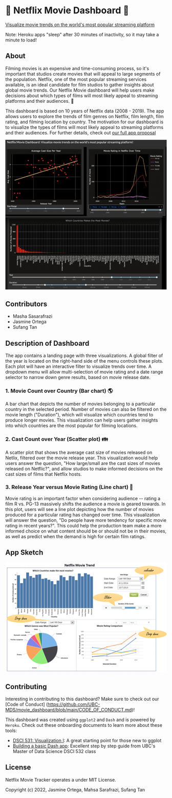 # :movie_camera: Netflix Movie Dashboard :movie_camera:

[Visualize movie trends on the world's most popular streaming platform](https://movie-dashboard-r.herokuapp.com/)

Note: Heroku apps "sleep" after 30 minutes of inactivity, so it may take a minute to load! 

## About

Filming movies is an expensive and time-consuming process, so it's important that studios create movies that will appeal to large segments of the population. Netflix, one of the most popular streaming services available, is an ideal candidate for film studios to gather insights about global movie trends. Our Netflix Movie dashboard will help users make decisions about which types of films will most likely appeal to streaming platforms and their audiences. :tada:

This dashboard is based on 10 years of Netflix data (2008 - 2019). The app allows users to explore the trends of film genres on Netflix, film length, film rating, and filming location by country. The motivation for our dashboard is to visualize the types of films will most likely appeal to streaming platforms and their audiences. For further details, check out [our full app proposal](https://github.com/UBC-MDS/movie_dashboard/blob/main/Proposal.md)

![preview of app](image/dash-knitted-1.png "App Knitted")

## Contributors

- Masha Sasarafrazi
- Jasmine Ortega
- Sufang Tan

## Description of Dashboard

The app contains a landing page with three visualizations. A global filter of the year is located on the right-hand side of the menu controls these plots. Each plot will have an interactive filter to visualize trends over time. A dropdown menu will allow multi-selection of movie rating and a date range selector to narrow down genre results, based on movie release date.

### 1. Movie Count over Country (Bar chart) :earth_americas:

A bar chart that depicts the number of movies belonging to a particular country in the selected period. Number of movies can also be filtered on the movie length ("Duration"), which will visualize which countries tend to produce longer movies. This visualization can help users gather insights into which countries are the most popular for filming locations.

### 2. Cast Count over Year (Scatter plot) :family:

A scatter plot that shows the average cast size of movies released on Netlix, filtered over the movie release year. This visualization would help users answer the question, "How large/small are the cast sizes of movies released on Netflic?", and allow studios to make informed decisions on the cast sizes of films that Netflix hosts.

### 3. Release Year versus Movie Rating (Line chart) :calendar:

Movie rating is an important factor when considering audience -- rating a film R vs. PG-13 massively shifts the audience a movie is geared towards. In this plot, users will see a line plot depicting how the number of movies produced for a particular rating has changed over time. This visualization will answer the question, "Do people have more tendency for specific movie rating in recent years?". This could help the production team make a more informed choice on what content should be or should not be in their movies, as well as predict when the demand is high for certain film ratings.

## App Sketch

![sketch of the app](image/sketch.png "App Sketch")

## Contributing

Interesting in contributing to this dashboard? Make sure to check out our [Code of Conduct] (<https://github.com/UBC-MDS/movie_dashboard/blob/main/CODE_OF_CONDUCT.md>)!

This dashboard was created using `ggplot2` and `Dash` and is powered by `Heroku`. Check out these onboarding documents to learn more about these tools:

- [DSCI 531: Visualization I](https://pages.github.ubc.ca/mds-2021-22/DSCI_531_viz-1_students/intro.html): A great starting point for those new to ggplot
- [Building a basic Dash app](https://pages.github.ubc.ca/mds-2021-22/DSCI_532_viz-2_students/materials/lectures/2-building-a-basic-dash-app.html): Excellent step by step guide from UBC's Master of Data Science DSCI 532 class

## License

Netflix Movie Tracker operates a under MIT License.

Copyright (c) 2022, Jasmine Ortega, Mahsa Sarafrazi, Sufang Tan
